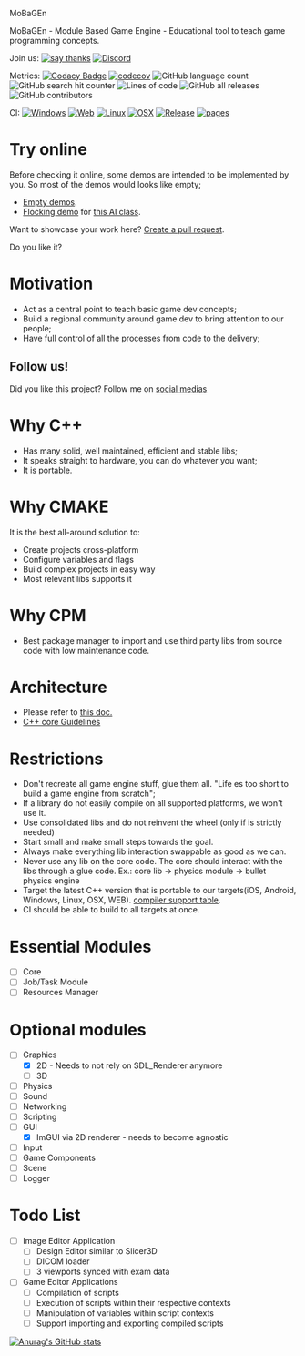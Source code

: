 MoBaGEn

MoBaGEn - Module Based Game Engine - Educational tool to teach game programming concepts.

Join us: [![say thanks](https://img.shields.io/badge/Say%20Thanks-👍-1EAEDB.svg)](https://github.com/InfiniBrains/mobagen/stargazers) [![Discord](https://img.shields.io/discord/956922983727915078)](https://discord.gg/9CdJeQ2XKB)

Metrics: [![Codacy Badge](https://app.codacy.com/project/badge/Grade/1d95c33e061442e39d7e1a697b28cb10)](https://www.codacy.com/gh/InfiniBrains/mobagen/dashboard?utm_source=github.com&amp;utm_medium=referral&amp;utm_content=InfiniBrains/mobagen&amp;utm_campaign=Badge_Grade) [![codecov](https://codecov.io/gh/InfiniBrains/mobagen/branch/master/graph/badge.svg?token=RTRPZ2HBZN)](https://codecov.io/gh/InfiniBrains/mobagen) ![GitHub language count](https://img.shields.io/github/languages/count/InfiniBrains/mobagen) ![GitHub search hit counter](https://img.shields.io/github/search/InfiniBrains/mobagen/todo) ![Lines of code](https://img.shields.io/tokei/lines/github.com/InfiniBrains/mobagen) ![GitHub all releases](https://img.shields.io/github/downloads/InfiniBrains/mobagen/total) ![GitHub contributors](https://img.shields.io/github/contributors/InfiniBrains/mobagen)

CI: [![Windows](https://github.com/InfiniBrains/mobagen/actions/workflows/windows.yml/badge.svg)](https://github.com/InfiniBrains/mobagen/actions/workflows/windows.yml) [![Web](https://github.com/InfiniBrains/mobagen/actions/workflows/web.yml/badge.svg)](https://github.com/InfiniBrains/mobagen/actions/workflows/web.yml) [![Linux](https://github.com/InfiniBrains/mobagen/actions/workflows/linux.yml/badge.svg)](https://github.com/InfiniBrains/mobagen/actions/workflows/linux.yml) [![OSX](https://github.com/InfiniBrains/mobagen/actions/workflows/osx.yml/badge.svg)](https://github.com/InfiniBrains/mobagen/actions/workflows/osx.yml) [![Release](https://github.com/InfiniBrains/mobagen/actions/workflows/release.yml/badge.svg)](https://github.com/InfiniBrains/mobagen/actions/workflows/release.yml) [![pages](https://github.com/InfiniBrains/mobagen/actions/workflows/pages/pages-build-deployment/badge.svg)](https://github.com/InfiniBrains/mobagen/actions/workflows/pages/pages-build-deployment) 

# Try online
Before checking it online, some demos are intended to be implemented by you. So most of the demos would looks like empty;

- [Empty demos](https://infinibrains.github.io/mobagen/).
- [Flocking demo](https://infinibrains.com/data/flocking) for [this AI class](https://docs.google.com/presentation/d/1OBEY-tb_ubgoq6Mk9lEsCFaYLINni3oPwjH8iAXEQQM/edit?usp=sharing).

Want to showcase your work here? [Create a pull request](https://github.com/InfiniBrains/mobagen/pulls).

Do you like it?

# Motivation
- Act as a central point to teach basic game dev concepts;
- Build a regional community around game dev to bring attention to our people;
- Have full control of all the processes from code to the delivery;

## Follow us!
Did you like this project? Follow me on [social medias](https://linktree.com/tolstenko)

# Why C++
- Has many solid, well maintained, efficient and stable libs;
- It speaks straight to hardware, you can do whatever you want;
- It is portable.

# Why CMAKE
It is the best all-around solution to:
- Create projects cross-platform
- Configure variables and flags
- Build complex projects in easy way
- Most relevant libs supports it 

# Why CPM
- Best package manager to import and use third party libs from source code with low maintenance code.

# Architecture
- Please refer to [this doc.](docs/Architecture.md)
- [C++ core Guidelines](https://isocpp.github.io/CppCoreGuidelines/CppCoreGuidelines)

# Restrictions
- Don't recreate all game engine stuff, glue them all. "Life es too short to build a game engine from scratch";
- If a library do not easily compile on all supported platforms, we won't use it.
- Use consolidated libs and do not reinvent the wheel (only if is strictly needed)
- Start small and make small steps towards the goal.
- Always make everything lib interaction swappable as good as we can.
- Never use any lib on the core code. The core should interact with the libs through a glue code. Ex.: core lib -> physics module -> bullet physics engine
- Target the latest C++ version that is portable to our targets(iOS, Android, Windows, Linux, OSX, WEB). [compiler support table](https://en.cppreference.com/w/cpp/compiler_support).
- CI should be able to build to all targets at once.

# Essential Modules
- [ ] Core
- [ ] Job/Task Module
- [ ] Resources Manager

# Optional modules
- [ ] Graphics
  - [x] 2D - Needs to not rely on SDL_Renderer anymore
  - [ ] 3D
- [ ] Physics
- [ ] Sound
- [ ] Networking
- [ ] Scripting
- [ ] GUI
  - [x] ImGUI via 2D renderer - needs to become agnostic
- [ ] Input
- [ ] Game Components
- [ ] Scene
- [ ] Logger

# Todo List
- [ ] Image Editor Application
    - [ ] Design Editor similar to Slicer3D
    - [ ] DICOM loader
    - [ ] 3 viewports synced with exam data
- [ ] Game Editor Applications
    - [ ] Compilation of scripts
    - [ ] Execution of scripts within their respective contexts
    - [ ] Manipulation of variables within script contexts
    - [ ] Support importing and exporting compiled scripts

[![Anurag's GitHub stats](https://github-readme-stats.vercel.app/api?username=tolstenko)](https://github.com/anuraghazra/github-readme-stats)
